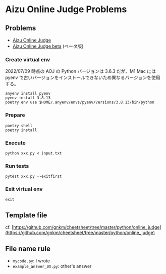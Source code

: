 # Aizu Online Judge Problems

## Problems

- [Aizu Online Judge](https://judge.u-aizu.ac.jp/onlinejudge/index.jsp)
- [Aizu Online Judge beta](https://onlinejudge.u-aizu.ac.jp/home) (ベータ版)

### Create virtual env

2022/07/09 時点の AOJ の Python バージョンは 3.6.3 だが、M1 Mac には pyenv で古いバージョンをインストールできないため異なるバージョンを使用する。

```
anyenv install pyenv
pyenv install 3.8.13
poetry env use $HOME/.anyenv/envs/pyenv/versions/3.8.13/bin/python
```

### Prepare

```
poetry shell
poetry install
```

### Execute

```
python xxx.py < input.txt
```

### Run tests

```
pytest xxx.py --exitfirst
```

### Exit virtual env

```
exit
```

## Template file

cf. [https://github.com/gnkm/cheetsheet/tree/master/python/online_judge](https://github.com/gnkm/cheetsheet/tree/master/python/online_judge)

## File name rule

- `mycode.py`: I wrote
- `example_answer_0X.py`: other's answer
